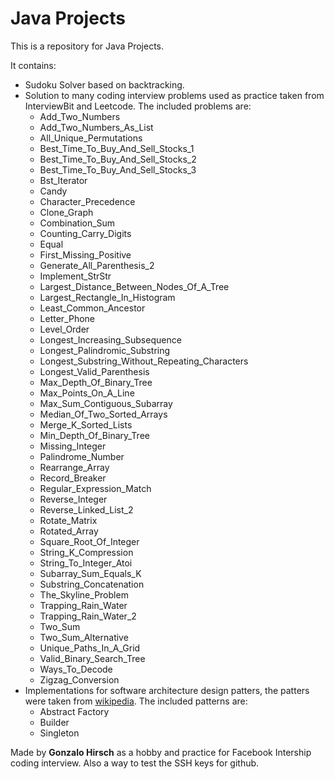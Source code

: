 # Java Projects

This is a repository for Java Projects.

It contains:
 - Sudoku Solver based on backtracking.
 - Solution to many coding interview problems used as practice taken from InterviewBit and Leetcode. The included problems are:
    - Add_Two_Numbers
    - Add_Two_Numbers_As_List
    - All_Unique_Permutations
    - Best_Time_To_Buy_And_Sell_Stocks_1
    - Best_Time_To_Buy_And_Sell_Stocks_2
    - Best_Time_To_Buy_And_Sell_Stocks_3
    - Bst_Iterator
    - Candy
    - Character_Precedence
    - Clone_Graph
    - Combination_Sum
    - Counting_Carry_Digits
    - Equal
    - First_Missing_Positive
    - Generate_All_Parenthesis_2
    - Implement_StrStr
    - Largest_Distance_Between_Nodes_Of_A_Tree
    - Largest_Rectangle_In_Histogram
    - Least_Common_Ancestor
    - Letter_Phone
    - Level_Order
    - Longest_Increasing_Subsequence
    - Longest_Palindromic_Substring
    - Longest_Substring_Without_Repeating_Characters
    - Longest_Valid_Parenthesis
    - Max_Depth_Of_Binary_Tree
    - Max_Points_On_A_Line
    - Max_Sum_Contiguous_Subarray
    - Median_Of_Two_Sorted_Arrays
    - Merge_K_Sorted_Lists
    - Min_Depth_Of_Binary_Tree
    - Missing_Integer
    - Palindrome_Number
    - Rearrange_Array
    - Record_Breaker
    - Regular_Expression_Match
    - Reverse_Integer
    - Reverse_Linked_List_2
    - Rotate_Matrix
    - Rotated_Array
    - Square_Root_Of_Integer
    - String_K_Compression
    - String_To_Integer_Atoi
    - Subarray_Sum_Equals_K
    - Substring_Concatenation
    - The_Skyline_Problem
    - Trapping_Rain_Water
    - Trapping_Rain_Water_2
    - Two_Sum
    - Two_Sum_Alternative
    - Unique_Paths_In_A_Grid
    - Valid_Binary_Search_Tree
    - Ways_To_Decode
    - Zigzag_Conversion
 - Implementations for software architecture design patters, the patters were taken from [wikipedia](https://en.wikipedia.org/wiki/Software_design_pattern#Classification_and_list). The included patterns are:
    - Abstract Factory
    - Builder
    - Singleton

Made by **Gonzalo Hirsch** as a hobby and practice for Facebook Intership coding interview. Also a way to test the SSH keys for github.
